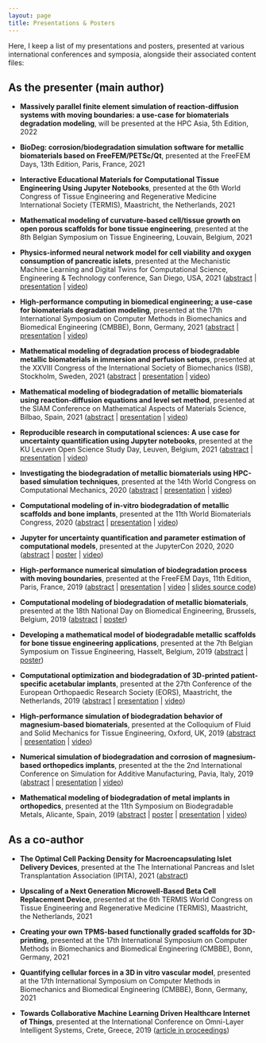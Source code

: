 ```yaml
---
layout: page
title: Presentations & Posters
---
```


Here, I keep a list of my presentations and posters, presented at various international conferences and symposia, alongside their associated content files:

## As the presenter (main author)

* **Massively parallel finite element simulation of reaction-diffusion systems with moving boundaries: a use-case for biomaterials degradation modeling**, will be presented at the HPC Asia, 5th Edition, 2022

* **BioDeg: corrosion/biodegradation simulation software for metallic biomaterials based on FreeFEM/PETSc/Qt**, presented at the FreeFEM Days, 13th Edition, Paris, France, 2021

* **Interactive Educational Materials for Computational Tissue Engineering Using Jupyter Notebooks**, presented at the 6th World Congress of Tissue Engineering and Regenerative Medicine International Society (TERMIS), Maastricht, the Netherlands, 2021

* **Mathematical modeling of curvature-based cell/tissue growth on open porous scaffolds for bone tissue engineering**, presented at the 8th Belgian Symposium on Tissue Engineering, Louvain, Belgium, 2021

* **Physics-informed neural network model for cell viability and oxygen consumption of pancreatic islets**, presented at the Mechanistic Machine Learning and Digital Twins for Computational Science, Engineering & Technology conference, San Diego, USA, 2021 ([abstract](/public/files/mmldt2021-abstract.pdf) \| [presentation](/public/files/mmldt2021-presentation.pdf) \| [video](https://www.youtube.com/watch?v=kDpAta0Ic4I))

* **High-performance computing in biomedical engineering; a use-case for biomaterials degradation modeling**, presented at the 17th International Symposium on Computer Methods in Biomechanics and Biomedical Engineering (CMBBE), Bonn, Germany, 2021 ([abstract](/public/files/cmbbe2021-abstract.pdf) \| [presentation](/public/files/cmbbe2021-presentation.pdf) \| [video](https://www.youtube.com/watch?v=MkWRu3aq5Y8))

* **Mathematical modeling of degradation process of biodegradable metallic biomaterials in immersion and perfusion setups**, presented at the XXVIII Congress of the International Society of Biomechanics (ISB), Stockholm, Sweden, 2021 ([abstract](/public/files/isb2021-abstract.pdf) \| [presentation](/public/files/isb2021-presentation.pdf) \| [video](https://www.youtube.com/watch?v=DxW2LUvjUII))

* **Mathematical modeling of biodegradation of metallic biomaterials using reaction-diffusion equations and level set method**, presented at the SIAM Conference on Mathematical Aspects of Materials Science, Bilbao, Spain, 2021 ([abstract](/public/files/siam2021-abstract.pdf) \| [presentation](/public/files/siam2021-presentation.pdf) \| [video](https://www.youtube.com/watch?v=N7YqJy4EmI8))

* **Reproducible research in computational sciences: A use case for uncertainty quantification using Jupyter notebooks**, presented at the KU Leuven Open Science Study Day, Leuven, Belgium, 2021 ([abstract](/public/files/openscience2021-abstract.pdf) \| [presentation](/public/files/openscience2021-presentation.pdf) \| [video](https://www.youtube.com/watch?v=1Fx4gfMeL6E))

* **Investigating the biodegradation of metallic biomaterials using HPC-based simulation techniques**, presented at the 14th World Congress on Computational Mechanics, 2020 ([abstract](/public/files/wccm2020-abstract.pdf) \| [presentation](/public/files/wccm2020-presentation.pdf) \| [video](https://slideslive.com/38945379))

* **Computational modeling of in-vitro biodegradation of metallic scaffolds and bone implants**, presented at the 11th World Biomaterials Congress, 2020 ([abstract](/public/files/wbc2020-abstract.pdf) \| [presentation](/public/files/wbc2020-presentation.pdf) \| [video](https://www.youtube.com/watch?v=KVzBosw_lfA))

* **Jupyter for uncertainty quantification and parameter estimation of computational models**, presented at the JupyterCon 2020, 2020 ([abstract](/public/files/jupytercon2020-abstract.pdf) \| [poster](/public/files/jupytercon2020-poster.pdf) \| [video](https://www.youtube.com/watch?v=LGOBPWnhz04))

* **High-performance numerical simulation of biodegradation process with moving boundaries**, presented at the FreeFEM Days, 11th Edition, Paris, France, 2019 ([abstract](/public/files/freefem2019-abstract.pdf) \| [presentation](/public/files/freefem2019-presentation.pdf) \| [video](https://www.youtube.com/watch?v=Gar8C71sx9Y) \| [slides source code](https://github.com/mbarzegary/presentation_freefem2019))

* **Computational modeling of biodegradation of metallic biomaterials**, presented at the 18th National Day on Biomedical Engineering, Brussels, Belgium, 2019 ([abstract](/public/files/national2019-abstract.pdf) \| [poster](/public/files/national2019-poster.pdf))

* **Developing a mathematical model of biodegradable metallic scaffolds for bone tissue engineering applications**, presented at the 7th Belgian Symposium on Tissue Engineering, Hasselt, Belgium, 2019 ([abstract](/public/files/bste2019-abstract.pdf) \| [poster](/public/files/bste2019-poster.pdf))

* **Computational optimization and biodegradation of 3D-printed patient-specific acetabular implants**,  presented at the 27th Conference of the European Orthopaedic Research Society (EORS), Maastricht, the Netherlands, 2019 ([abstract](/public/files/eors2019-abstract.pdf) \| [presentation](/public/files/eors2019-presentation.pdf) \| [video](https://www.youtube.com/watch?v=RK6_a5IH9fg))

* **High-performance simulation of biodegradation behavior of magnesium-based biomaterials**, presented at the Colloquium of Fluid and Solid Mechanics for Tissue Engineering, Oxford, UK, 2019 ([abstract](/public/files/euromech604-abstract.pdf) \| [presentation](/public/files/euromech2019-presentation.pdf) \| [video](https://www.youtube.com/watch?v=fIsgVjEcVPo))

* **Numerical simulation of biodegradation and corrosion of magnesium-based orthopedics implants**, presented at the the 2nd International Conference on Simulation for Additive Manufacturing, Pavia, Italy, 2019 ([abstract](/public/files/simam2019-abstract.pdf) \| [presentation](/public/files/simam2019-presentation.pdf) \| [video](https://www.youtube.com/watch?v=yiwIKUacdtE))

* **Mathematical modeling of biodegradation of metal implants in orthopedics**, presented at the 11th Symposium on Biodegradable Metals, Alicante, Spain, 2019 ([abstract](/public/files/biometal2019-abstract.pdf) \| [poster](/public/files/biometal2019-poster.pdf) \| [presentation](/public/files/biometal2019-presetation.pdf) \| [video](https://www.youtube.com/watch?v=C9mPcr5sbbY))

## As a co-author

* **The Optimal Cell Packing Density for Macroencapsulating Islet Delivery Devices**, presented at the The International Pancreas and Islet Transplantation Association (IPITA), 2021 ([abstract](https://doi.org/10.1097/01.tp.0000804560.86378.96))

* **Upscaling of a Next Generation Microwell-Based Beta Cell Replacement Device**, presented at the 6th TERMIS World Congress on Tissue Engineering and Regenerative Medicine (TERMIS), Maastricht, the Netherlands, 2021

* **Creating your own TPMS-based functionally graded scaffolds for 3D-printing**, presented at the 17th International Symposium on Computer Methods in Biomechanics and Biomedical Engineering (CMBBE), Bonn, Germany, 2021 

* **Quantifying cellular forces in a 3D in vitro vascular model**, presented at the 17th International Symposium on Computer Methods in Biomechanics and Biomedical Engineering (CMBBE), Bonn, Germany, 2021 

* **Towards Collaborative Machine Learning Driven Healthcare Internet of Things**, presented at the International Conference on Omni-Layer Intelligent Systems, Crete, Greece, 2019 ([article in proceedings](https://dl.acm.org/citation.cfm?id=3312644))

